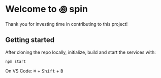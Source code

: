 # Welcome to ꩜ spin

Thank you for investing time in contributing to this project!

## Getting started

After cloning the repo locally, initialize, build and start the services with:

```shell
npm start
```

On VS Code: <kbd>⌘</kbd> + <kbd>Shift</kbd> + <kbd>B</kbd>
